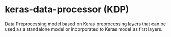 # keras-data-processor (KDP)

Data Preprocessing model based on Keras preprocessing layers that can be used as a standalone model or incorporated to Keras model as first layers.
